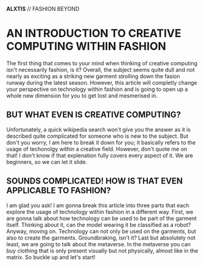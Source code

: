 **ALXTIS** // FASHION BEYOND
# AN INTRODUCTION TO CREATIVE COMPUTING WITHIN FASHION
The first thing that comes to your mind when thinking of creative computing isn't necessarily fashion, is it? Overall, the subject seems quite dull and not nearly as exciting as a striking new garment strolling down the fasion runway during the latest season. However, this article will completly change your perspective on technology within fashion and is going to open up a whole new dimension for you to get lost and mesmerised in.

## BUT WHAT EVEN IS CREATIVE COMPUTING?
Unfortunately, a quick wikipedia search won't give you the answer as it is described quite complicated for someone who is new to the subject. But don't you worry, I am here to break it down for you; it basically refers to the usage of techonolgy within a creative field. However, don't quote me on that! I don't know if that explenation fully covers every aspect of it. We are beginners, so we can let it slide.

## SOUNDS COMPLICATED! HOW IS THAT EVEN APPLICABLE TO FASHION?
I am glad you ask! I am gonna break this article into three parts that each explore the usage of technology within fashion in a different way. First, we are gonna talk about how technology can be used to be part of the garment itself. Thinking about it, can the model wearing it be classified as a robot? Anyway, moving on. Technology can not only be used on the garments, but also to create the garments. Groundbraking, isn't it? Last but absolutely not least, we are going to talk about the metaverse. In the metaverse you can buy clothing that is only present visually but not physically, almost like in the matrix. So buckle up and let's start!
